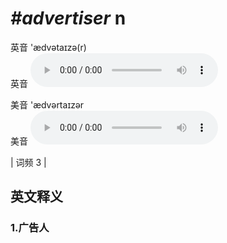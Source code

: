 # ***\#advertiser*** n
英音 'ædvətaɪzə(r)  
英音
<audio src="./media/advertiser1.aac" controls="controls"></audio>

美音 'ædvərtaɪzər  
美音
<audio src="./media/advertiser2.aac" controls="controls"></audio>



| 词频 3 |  

英文释义
---
### 1.**广告人**  



